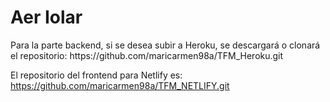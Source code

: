 <h1>Aer Iolar</h1>
Para la parte backend, si se desea subir a Heroku, se descargará o clonará el repositorio:
https://github.com/maricarmen98a/TFM_Heroku.git


El repositorio del frontend para Netlify es: https://github.com/maricarmen98a/TFM_NETLIFY.git
